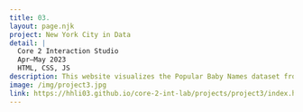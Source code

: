 ```yaml
---
title: 03.
layout: page.njk
project: New York City in Data
detail: |
  Core 2 Interaction Studio
  Apr–May 2023
  HTML, CSS, JS
description: This website visualizes the Popular Baby Names dataset from NYC Open Data, showcasing the frequency and popularity of baby names in New York City. The website offers a random name generator to explore popular names using data from 2011 to 2019. It provides an overview and trends in baby names during that period, allowing users to select specific years and ranking options. 
image: /img/project3.jpg
link: https://hhli03.github.io/core-2-int-lab/projects/project3/index.html
---
```









